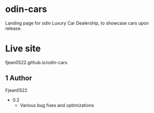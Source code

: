 # odin-cars

Landing page for odin Luxury Car Dealership, to showcase cars upon release.

# Live site
fjean0522.github.io/odin-cars

## 1 Author
Fjean0522

* 0.2
    * Various bug fixes and optimizations
